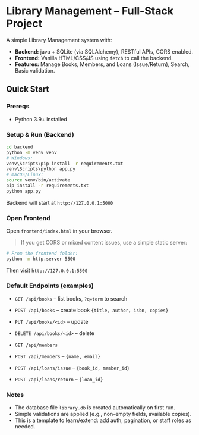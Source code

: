 # Library Management – Full-Stack Project

A simple Library Management system with:
- **Backend:** java + SQLite (via SQLAlchemy), RESTful APIs, CORS enabled.
- **Frontend:** Vanilla HTML/CSS/JS using `fetch` to call the backend.
- **Features:** Manage Books, Members, and Loans (Issue/Return), Search, Basic validation.

## Quick Start

### Prereqs
- Python 3.9+ installed

### Setup & Run (Backend)
```bash
cd backend
python -m venv venv
# Windows:
venv\Scripts\pip install -r requirements.txt
venv\Scripts\python app.py
# macOS/Linux:
source venv/bin/activate
pip install -r requirements.txt
python app.py
```
Backend will start at `http://127.0.0.1:5000`

### Open Frontend
Open `frontend/index.html` in your browser.
> If you get CORS or mixed content issues, use a simple static server:
```bash
# From the frontend folder:
python -m http.server 5500
```
Then visit `http://127.0.0.1:5500`

### Default Endpoints (examples)
- `GET /api/books` – list books, `?q=term` to search
- `POST /api/books` – create book `{title, author, isbn, copies}`
- `PUT /api/books/<id>` – update
- `DELETE /api/books/<id>` – delete

- `GET /api/members`
- `POST /api/members` – `{name, email}`

- `POST /api/loans/issue` – `{book_id, member_id}`
- `POST /api/loans/return` – `{loan_id}`

### Notes
- The database file `library.db` is created automatically on first run.
- Simple validations are applied (e.g., non-empty fields, available copies).
- This is a template to learn/extend: add auth, pagination, or staff roles as needed.
